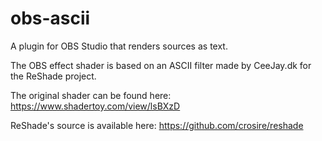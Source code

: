 # obs-ascii
A plugin for OBS Studio that renders sources as text.

The OBS effect shader is based on an ASCII filter made by CeeJay.dk for the ReShade project.

The original shader can be found here: https://www.shadertoy.com/view/lsBXzD

ReShade's source is available here: https://github.com/crosire/reshade
